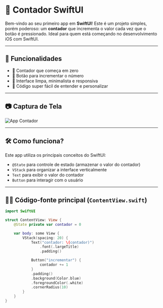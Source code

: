 # 📱 Contador SwiftUI

Bem-vindo ao seu primeiro app em **SwiftUI**! Este é um projeto simples, porém poderoso: um **contador** que incrementa o valor cada vez que o botão é pressionado. Ideal para quem está começando no desenvolvimento iOS com SwiftUI.

---

## 🚀 Funcionalidades

- 🧮 Contador que começa em zero
- 📲 Botão para incrementar o número
- 🧼 Interface limpa, minimalista e responsiva
- 🧠 Código super fácil de entender e personalizar

---

## 📷 Captura de Tela

![App Contador](Simulator%20Screenshot%20-%20iPhone%2016%20Pro%20-%202025-08-29%20at%2013.02.26.png)

---

## 🛠️ Como funciona?

Este app utiliza os principais conceitos do SwiftUI:

- `@State` para controle de estado (armazenar o valor do contador)
- `VStack` para organizar a interface verticalmente
- `Text` para exibir o valor do contador
- `Button` para interagir com o usuário

---

## 👨‍💻 Código-fonte principal (`ContentView.swift`)

```swift
import SwiftUI

struct ContentView: View {
    @State private var contador = 0

    var body: some View {
        VStack(spacing: 20) {
            Text("contador: \(contador)")
                .font(.largeTitle)
                .padding()

            Button("incrementar") {
                contador += 1
            }
            .padding()
            .background(Color.blue)
            .foregroundColor(.white)
            .cornerRadius(10)
        }
    }
}
